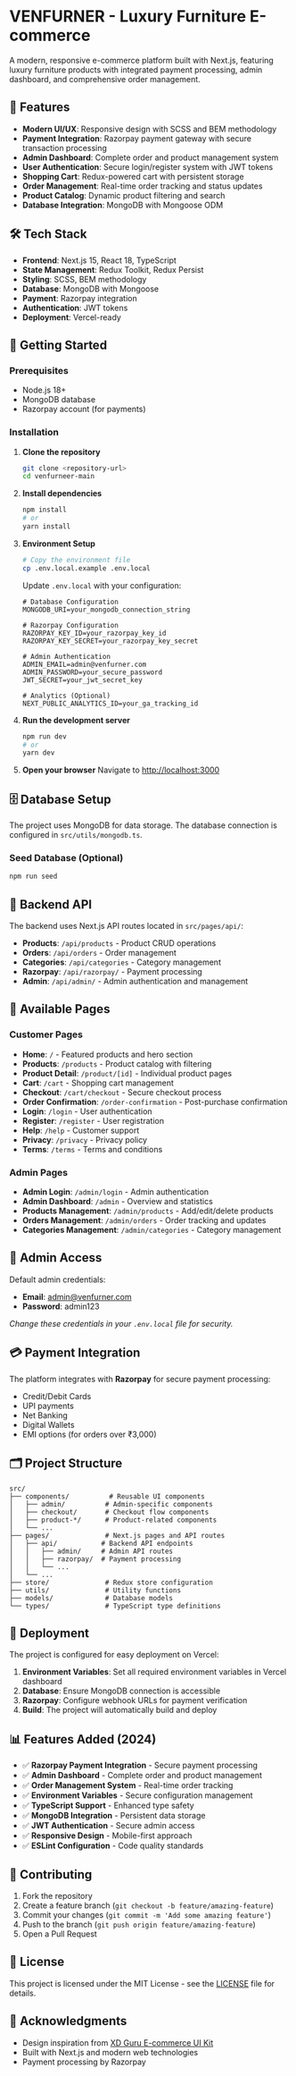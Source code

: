 # VENFURNER - Luxury Furniture E-commerce

A modern, responsive e-commerce platform built with Next.js, featuring luxury furniture products with integrated payment processing, admin dashboard, and comprehensive order management.

## 🚀 Features

- **Modern UI/UX**: Responsive design with SCSS and BEM methodology
- **Payment Integration**: Razorpay payment gateway with secure transaction processing
- **Admin Dashboard**: Complete order and product management system
- **User Authentication**: Secure login/register system with JWT tokens
- **Shopping Cart**: Redux-powered cart with persistent storage
- **Order Management**: Real-time order tracking and status updates
- **Product Catalog**: Dynamic product filtering and search
- **Database Integration**: MongoDB with Mongoose ODM

## 🛠️ Tech Stack

- **Frontend**: Next.js 15, React 18, TypeScript
- **State Management**: Redux Toolkit, Redux Persist
- **Styling**: SCSS, BEM methodology
- **Database**: MongoDB with Mongoose
- **Payment**: Razorpay integration
- **Authentication**: JWT tokens
- **Deployment**: Vercel-ready

## 🚀 Getting Started

### Prerequisites
- Node.js 18+ 
- MongoDB database
- Razorpay account (for payments)

### Installation

1. **Clone the repository**
   ```bash
   git clone <repository-url>
   cd venfurneer-main
   ```

2. **Install dependencies**
   ```bash
   npm install
   # or
   yarn install
   ```

3. **Environment Setup**
   ```bash
   # Copy the environment file
   cp .env.local.example .env.local
   ```
   
   Update `.env.local` with your configuration:
   ```env
   # Database Configuration
   MONGODB_URI=your_mongodb_connection_string
   
   # Razorpay Configuration
   RAZORPAY_KEY_ID=your_razorpay_key_id
   RAZORPAY_KEY_SECRET=your_razorpay_key_secret
   
   # Admin Authentication
   ADMIN_EMAIL=admin@venfurner.com
   ADMIN_PASSWORD=your_secure_password
   JWT_SECRET=your_jwt_secret_key
   
   # Analytics (Optional)
   NEXT_PUBLIC_ANALYTICS_ID=your_ga_tracking_id
   ```

4. **Run the development server**
   ```bash
   npm run dev
   # or
   yarn dev
   ```

5. **Open your browser**
   Navigate to [http://localhost:3000](http://localhost:3000)

## 🗄️ Database Setup

The project uses MongoDB for data storage. The database connection is configured in `src/utils/mongodb.ts`.

### Seed Database (Optional)
```bash
npm run seed
```

## 🔧 Backend API

The backend uses Next.js API routes located in `src/pages/api/`:

- **Products**: `/api/products` - Product CRUD operations
- **Orders**: `/api/orders` - Order management
- **Categories**: `/api/categories` - Category management
- **Razorpay**: `/api/razorpay/` - Payment processing
- **Admin**: `/api/admin/` - Admin authentication and management

## 📱 Available Pages

### Customer Pages
- **Home**: `/` - Featured products and hero section
- **Products**: `/products` - Product catalog with filtering
- **Product Detail**: `/product/[id]` - Individual product pages
- **Cart**: `/cart` - Shopping cart management
- **Checkout**: `/cart/checkout` - Secure checkout process
- **Order Confirmation**: `/order-confirmation` - Post-purchase confirmation
- **Login**: `/login` - User authentication
- **Register**: `/register` - User registration
- **Help**: `/help` - Customer support
- **Privacy**: `/privacy` - Privacy policy
- **Terms**: `/terms` - Terms and conditions

### Admin Pages
- **Admin Login**: `/admin/login` - Admin authentication
- **Admin Dashboard**: `/admin` - Overview and statistics
- **Products Management**: `/admin/products` - Add/edit/delete products
- **Orders Management**: `/admin/orders` - Order tracking and updates
- **Categories Management**: `/admin/categories` - Category management

## 🔐 Admin Access

Default admin credentials:
- **Email**: admin@venfurner.com
- **Password**: admin123

*Change these credentials in your `.env.local` file for security.*

## 💳 Payment Integration

The platform integrates with **Razorpay** for secure payment processing:
- Credit/Debit Cards
- UPI payments
- Net Banking
- Digital Wallets
- EMI options (for orders over ₹3,000)

## 🗂️ Project Structure

```
src/
├── components/          # Reusable UI components
│   ├── admin/          # Admin-specific components
│   ├── checkout/       # Checkout flow components
│   ├── product-*/      # Product-related components
│   └── ...
├── pages/              # Next.js pages and API routes
│   ├── api/           # Backend API endpoints
│   │   ├── admin/     # Admin API routes
│   │   ├── razorpay/  # Payment processing
│   │   └── ...
│   └── ...
├── store/              # Redux store configuration
├── utils/              # Utility functions
├── models/             # Database models
└── types/              # TypeScript type definitions
```

## 🚀 Deployment

The project is configured for easy deployment on Vercel:

1. **Environment Variables**: Set all required environment variables in Vercel dashboard
2. **Database**: Ensure MongoDB connection is accessible
3. **Razorpay**: Configure webhook URLs for payment verification
4. **Build**: The project will automatically build and deploy

## 📊 Features Added (2024)

- ✅ **Razorpay Payment Integration** - Secure payment processing
- ✅ **Admin Dashboard** - Complete order and product management
- ✅ **Order Management System** - Real-time order tracking
- ✅ **Environment Variables** - Secure configuration management
- ✅ **TypeScript Support** - Enhanced type safety
- ✅ **MongoDB Integration** - Persistent data storage
- ✅ **JWT Authentication** - Secure admin access
- ✅ **Responsive Design** - Mobile-first approach
- ✅ **ESLint Configuration** - Code quality standards

## 🤝 Contributing

1. Fork the repository
2. Create a feature branch (`git checkout -b feature/amazing-feature`)
3. Commit your changes (`git commit -m 'Add some amazing feature'`)
4. Push to the branch (`git push origin feature/amazing-feature`)
5. Open a Pull Request

## 📄 License

This project is licensed under the MIT License - see the [LICENSE](LICENSE) file for details.

## 🙏 Acknowledgments

- Design inspiration from [XD Guru E-commerce UI Kit](https://www.xdguru.com/free-xd-ecommerce-ui-kit-by-iceo/)
- Built with Next.js and modern web technologies
- Payment processing by Razorpay

